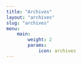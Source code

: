 ```yaml
---
title: "Archives"
layout: "archives"
slug: "archives"
menu:
    main:
        weight: 2
        params: 
            icon: archives
---
```

